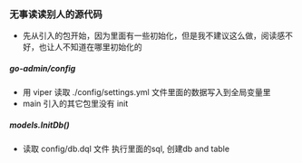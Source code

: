 ### 无事读读别人的源代码
 - 先从引入的包开始，因为里面有一些初始化，但是我不建议这么做，阅读感不好，也让人不知道在哪里初始化的
##### go-admin/config
 - 用 viper 读取 ./config/settings.yml 文件里面的数据写入到全局变量里
 - main 引入的其它包里没有 init
 
##### models.InitDb() 
 - 读取 config/db.dql 文件 执行里面的sql, 创建db and table
 
